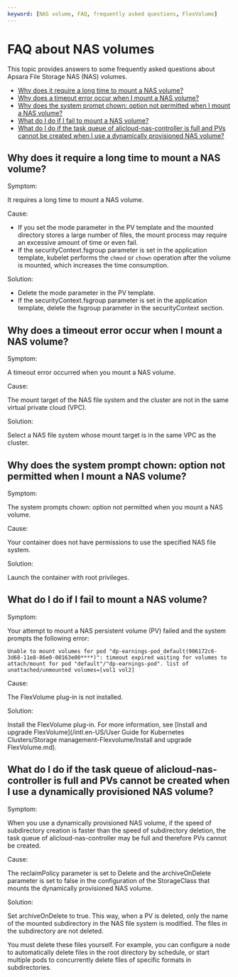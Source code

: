 ```yaml
---
keyword: [NAS volume, FAQ, frequently asked questions, FlexVolume]
---
```


# FAQ about NAS volumes

This topic provides answers to some frequently asked questions about Apsara File Storage NAS \(NAS\) volumes.

-   [Why does it require a long time to mount a NAS volume?](#section_td0_7vk_92o)
-   [Why does a timeout error occur when I mount a NAS volume?](#section_n33_3bc_3jb)
-   [Why does the system prompt chown: option not permitted when I mount a NAS volume?](#section_vxc_7oy_i24)
-   [What do I do if I fail to mount a NAS volume?](#section_f1w_yob_goz)
-   [What do I do if the task queue of alicloud-nas-controller is full and PVs cannot be created when I use a dynamically provisioned NAS volume?](#section_xgz_7fw_p7e)

## Why does it require a long time to mount a NAS volume?

Symptom:

It requires a long time to mount a NAS volume.

Cause:

-   If you set the mode parameter in the PV template and the mounted directory stores a large number of files, the mount process may require an excessive amount of time or even fail.
-   If the securityContext.fsgroup parameter is set in the application template, kubelet performs the `chmod` or `chown` operation after the volume is mounted, which increases the time consumption.

Solution:

-   Delete the mode parameter in the PV template.
-   If the securityContext.fsgroup parameter is set in the application template, delete the fsgroup parameter in the securityContext section.

## Why does a timeout error occur when I mount a NAS volume?

Symptom:

A timeout error occurred when you mount a NAS volume.

Cause:

The mount target of the NAS file system and the cluster are not in the same virtual private cloud \(VPC\).

Solution:

Select a NAS file system whose mount target is in the same VPC as the cluster.

## Why does the system prompt chown: option not permitted when I mount a NAS volume?

Symptom:

The system prompts chown: option not permitted when you mount a NAS volume.

Cause:

Your container does not have permissions to use the specified NAS file system.

Solution:

Launch the container with root privileges.

## What do I do if I fail to mount a NAS volume?

Symptom:

Your attempt to mount a NAS persistent volume \(PV\) failed and the system prompts the following error:

```
Unable to mount volumes for pod "dp-earnings-pod_default(906172c6-3d68-11e8-86e0-00163e00****)": timeout expired waiting for volumes to attach/mount for pod "default"/"dp-earnings-pod". list of unattached/unmounted volumes=[vol1 vol2]
```

Cause:

The FlexVolume plug-in is not installed.

Solution:

Install the FlexVolume plug-in. For more information, see [Install and upgrade FlexVolume](/intl.en-US/User Guide for Kubernetes Clusters/Storage management-Flexvolume/Install and upgrade FlexVolume.md).

## What do I do if the task queue of alicloud-nas-controller is full and PVs cannot be created when I use a dynamically provisioned NAS volume?

Symptom:

When you use a dynamically provisioned NAS volume, if the speed of subdirectory creation is faster than the speed of subdirectory deletion, the task queue of alicloud-nas-controller may be full and therefore PVs cannot be created.

Cause:

The reclaimPolicy parameter is set to Delete and the archiveOnDelete parameter is set to false in the configuration of the StorageClass that mounts the dynamically provisioned NAS volume.

Solution:

Set archiveOnDelete to true. This way, when a PV is deleted, only the name of the mounted subdirectory in the NAS file system is modified. The files in the subdirectory are not deleted.

You must delete these files yourself. For example, you can configure a node to automatically delete files in the root directory by schedule, or start multiple pods to concurrently delete files of specific formats in subdirectories.

